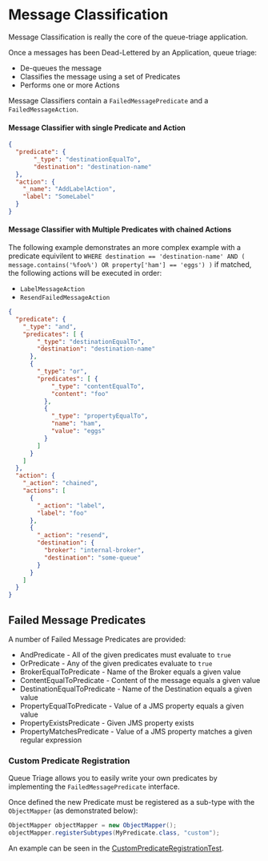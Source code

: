 # Message Classification

Message Classification is really the core of the queue-triage application.

Once a messages has been Dead-Lettered by an Application, queue triage:
* De-queues the message
* Classifies the message using a set of Predicates
* Performs one or more Actions

Message Classifiers contain a `FailedMessagePredicate` and a `FailedMessageAction`.

#### Message Classifier with single Predicate and Action

```json
{
  "predicate": {
       "_type": "destinationEqualTo",
       "destination": "destination-name"
  },
  "action": {
    "_name": "AddLabelAction",
    "label": "SomeLabel"
  }
}
```

#### Message Classifier with Multiple Predicates with chained Actions

The following example demonstrates an more complex example with a predicate equivilent to
`WHERE destination == 'destination-name' AND ( message.contains('%foo%') OR property['ham'] == 'eggs') )` if matched, the following actions will be executed in order:
* `LabelMessageAction`
* `ResendFailedMessageAction`
```json
{
  "predicate": {
    "_type": "and",
    "predicates": [ {
        "_type": "destinationEqualTo",
        "destination": "destination-name"
      },
      {
        "_type": "or",
        "predicates": [ {
            "_type": "contentEqualTo",
            "content": "foo"
          },
          {
            "_type": "propertyEqualTo",
            "name": "ham",
            "value": "eggs"
          }
        ]  
      }
    ]
  },
  "action": {
    "_action": "chained",
    "actions": [
      {
        "_action": "label",
        "label": "foo"
      },
      {
        "_action": "resend",
        "destination": {
          "broker": "internal-broker",
          "destination": "some-queue"
        }
      }
    ]
  }
}
```

## Failed Message Predicates
A number of Failed Message Predicates are provided:
* AndPredicate - All of the given predicates must evaluate to `true`
* OrPredicate - Any of the given predicates evaluate to `true`
* BrokerEqualToPredicate - Name of the Broker equals a given value
* ContentEqualToPredicate - Content of the message equals a given value
* DestinationEqualToPredicate - Name of the Destination equals a given value
* PropertyEqualToPredicate - Value of a JMS property equals a given value
* PropertyExistsPredicate - Given JMS property exists
* PropertyMatchesPredicate - Value of a JMS property matches a given regular expression

### Custom Predicate Registration
Queue Triage allows you to easily write your own predicates by implementing the `FailedMessagePredicate` interface.

Once defined the new Predicate must be registered as a sub-type with the `ObjectMapper` (as demonstrated below):

```java
ObjectMapper objectMapper = new ObjectMapper();
objectMapper.registerSubtypes(MyPredicate.class, "custom");
```

An example can be seen in the [CustomPredicateRegistrationTest](../src/core/message-classification/src/test/java/uk/gov/dwp/queue/triage/core/classification/predicate/CustomPredicateRegistrationTest.java). 

